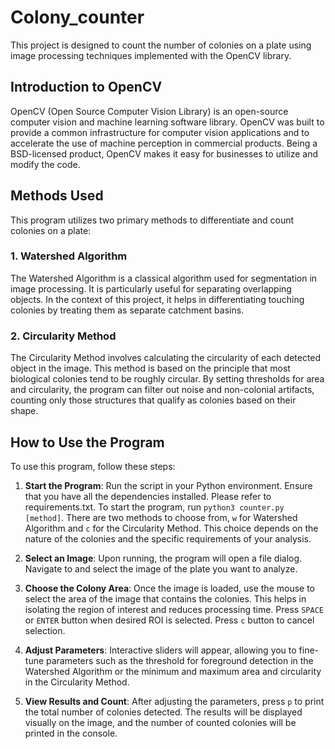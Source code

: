 # Colony_counter

This project is designed to count the number of colonies on a plate using image processing techniques implemented with the OpenCV library.

## Introduction to OpenCV

OpenCV (Open Source Computer Vision Library) is an open-source computer vision and machine learning software library. OpenCV was built to provide a common infrastructure for computer vision applications and to accelerate the use of machine perception in commercial products. Being a BSD-licensed product, OpenCV makes it easy for businesses to utilize and modify the code.

## Methods Used

This program utilizes two primary methods to differentiate and count colonies on a plate:

### 1. Watershed Algorithm

The Watershed Algorithm is a classical algorithm used for segmentation in image processing. It is particularly useful for separating overlapping objects. In the context of this project, it helps in differentiating touching colonies by treating them as separate catchment basins.

### 2. Circularity Method

The Circularity Method involves calculating the circularity of each detected object in the image. This method is based on the principle that most biological colonies tend to be roughly circular. By setting thresholds for area and circularity, the program can filter out noise and non-colonial artifacts, counting only those structures that qualify as colonies based on their shape.

## How to Use the Program

To use this program, follow these steps:

1. **Start the Program**: Run the script in your Python environment. Ensure that you have all the dependencies installed. Please refer to requirements.txt. To start the program, run `python3 counter.py [method]`. There are two methods to choose from, `w` for Watershed Algorithm and `c` for the Circularity Method. This choice depends on the nature of the colonies and the specific requirements of your analysis.

2. **Select an Image**: Upon running, the program will open a file dialog. Navigate to and select the image of the plate you want to analyze.

3. **Choose the Colony Area**: Once the image is loaded, use the mouse to select the area of the image that contains the colonies. This helps in isolating the region of interest and reduces processing time. Press `SPACE` or `ENTER` button when desired ROI is selected. Press `c` button to cancel selection.

4. **Adjust Parameters**: Interactive sliders will appear, allowing you to fine-tune parameters such as the threshold for foreground detection in the Watershed Algorithm or the minimum and maximum area and circularity in the Circularity Method.

5. **View Results and Count**: After adjusting the parameters, press `p` to print the total number of colonies detected. The results will be displayed visually on the image, and the number of counted colonies will be printed in the console.
